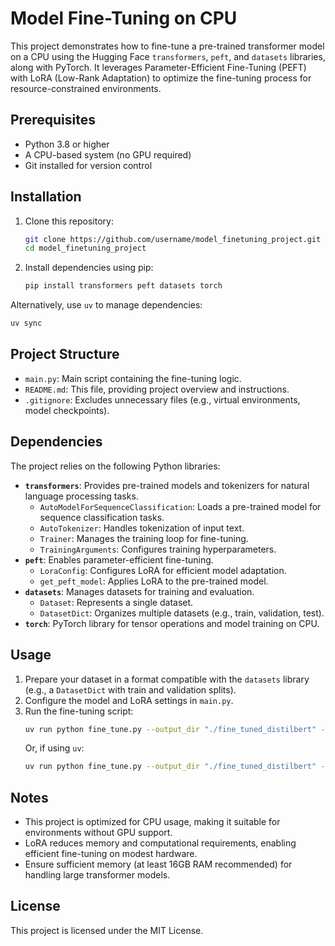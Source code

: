 # Model Fine-Tuning on CPU

This project demonstrates how to fine-tune a pre-trained transformer model on a CPU using the Hugging Face `transformers`, `peft`, and `datasets` libraries, along with PyTorch. It leverages Parameter-Efficient Fine-Tuning (PEFT) with LoRA (Low-Rank Adaptation) to optimize the fine-tuning process for resource-constrained environments.

## Prerequisites

- Python 3.8 or higher
- A CPU-based system (no GPU required)
- Git installed for version control

## Installation

1. Clone this repository:
   ```bash
   git clone https://github.com/username/model_finetuning_project.git
   cd model_finetuning_project
   ```

2. Install dependencies using pip:
   ```bash
   pip install transformers peft datasets torch
   ```

Alternatively, use `uv` to manage dependencies:
   ```bash
   uv sync
   ```

## Project Structure

- `main.py`: Main script containing the fine-tuning logic.
- `README.md`: This file, providing project overview and instructions.
- `.gitignore`: Excludes unnecessary files (e.g., virtual environments, model checkpoints).

## Dependencies

The project relies on the following Python libraries:

- **`transformers`**: Provides pre-trained models and tokenizers for natural language processing tasks.
  - `AutoModelForSequenceClassification`: Loads a pre-trained model for sequence classification tasks.
  - `AutoTokenizer`: Handles tokenization of input text.
  - `Trainer`: Manages the training loop for fine-tuning.
  - `TrainingArguments`: Configures training hyperparameters.
- **`peft`**: Enables parameter-efficient fine-tuning.
  - `LoraConfig`: Configures LoRA for efficient model adaptation.
  - `get_peft_model`: Applies LoRA to the pre-trained model.
- **`datasets`**: Manages datasets for training and evaluation.
  - `Dataset`: Represents a single dataset.
  - `DatasetDict`: Organizes multiple datasets (e.g., train, validation, test).
- **`torch`**: PyTorch library for tensor operations and model training on CPU.

## Usage

1. Prepare your dataset in a format compatible with the `datasets` library (e.g., a `DatasetDict` with train and validation splits).
2. Configure the model and LoRA settings in `main.py`.
3. Run the fine-tuning script:
   ```bash
   uv run python fine_tune.py --output_dir "./fine_tuned_distilbert" --model_name "distilbert/distilbert-base-uncased" --data_file_path "data_dict_example.json"
   ```
   Or, if using `uv`:
   ```bash
   uv run python fine_tune.py --output_dir "./fine_tuned_distilbert" --model_name "distilbert/distilbert-base-uncased" --data_file_path "data_dict_example.json"
   ```



## Notes

- This project is optimized for CPU usage, making it suitable for environments without GPU support.
- LoRA reduces memory and computational requirements, enabling efficient fine-tuning on modest hardware.
- Ensure sufficient memory (at least 16GB RAM recommended) for handling large transformer models.

## License

This project is licensed under the MIT License.